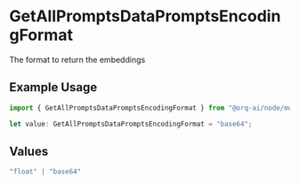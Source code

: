# GetAllPromptsDataPromptsEncodingFormat

The format to return the embeddings

## Example Usage

```typescript
import { GetAllPromptsDataPromptsEncodingFormat } from "@orq-ai/node/models/operations";

let value: GetAllPromptsDataPromptsEncodingFormat = "base64";
```

## Values

```typescript
"float" | "base64"
```